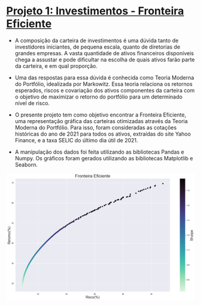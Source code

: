 # [Projeto 1: Investimentos - Fronteira Eficiente](https://github.com/eduardomaass/Investimentos)

* A composição da carteira de investimentos é uma dúvida tanto de investidores iniciantes, de pequena escala, quanto de diretorias de grandes empresas. A vasta quantidade de ativos financeiros disponíveis chega a assustar e pode dificultar na escolha de quais ativos farão parte da carteira, e em qual proporção. 

* Uma das respostas para essa dúvida é conhecida como Teoria Moderna do Portfólio, idealizada por Markowitz. Essa teoria relaciona os retornos esperados, riscos e covariação dos ativos componentes da carteira com o objetivo de maximizar o retorno do portfólio para um determinado nível de risco.

* O presente projeto tem como objetivo encontrar a Fronteira Eficiente, uma representação gráfica das carteiras otimizadas através da Teoria Moderna do Portfólio. Para isso, foram consideradas as cotações históricas do ano de 2021 para todos os ativos, extraídas do site Yahoo Finance, e a taxa SELIC do último dia útil de 2021.

* A manipulação dos dados foi feita utilizando as bibliotecas Pandas e Numpy. Os gráficos foram gerados utilizando as bibliotecas Matplotlib e Seaborn.

![](/images/Fronteira%20Eficiente.png)
